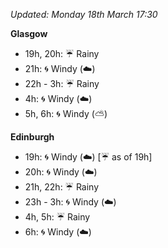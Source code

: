 *Updated: Monday 18th March 17:30*

**Glasgow**

* 19h, 20h: :umbrella: Rainy
* 21h: :cyclone: Windy (:cloud:)
* 22h - 3h: :umbrella: Rainy
* 4h: :cyclone: Windy (:cloud:)
* 5h, 6h: :cyclone: Windy (:partly_sunny:)

**Edinburgh**

* 19h: :cyclone: Windy (:cloud:) [:umbrella: as of 19h]
* 20h: :cyclone: Windy (:cloud:)
* 21h, 22h: :umbrella: Rainy
* 23h - 3h: :cyclone: Windy (:cloud:)
* 4h, 5h: :umbrella: Rainy
* 6h: :cyclone: Windy (:cloud:)
